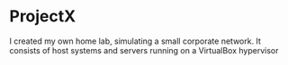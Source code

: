 # ProjectX
I created my own home lab, simulating a small corporate network. It consists of host systems and servers running on a VirtualBox hypervisor

